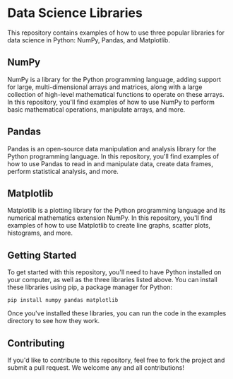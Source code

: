 <!DOCTYPE html>
<html>
<head>
	
</head>
<body>
	<h1>Data Science Libraries</h1>
	<p>This repository contains examples of how to use three popular libraries for data science in Python: NumPy, Pandas, and Matplotlib.</p>

<h2>NumPy</h2>
<p>NumPy is a library for the Python programming language, adding support for large, multi-dimensional arrays and matrices, along with a large collection of high-level mathematical functions to operate on these arrays. In this repository, you'll find examples of how to use NumPy to perform basic mathematical operations, manipulate arrays, and more.</p>

<h2>Pandas</h2>
<p>Pandas is an open-source data manipulation and analysis library for the Python programming language. In this repository, you'll find examples of how to use Pandas to read in and manipulate data, create data frames, perform statistical analysis, and more.</p>

<h2>Matplotlib</h2>
<p>Matplotlib is a plotting library for the Python programming language and its numerical mathematics extension NumPy. In this repository, you'll find examples of how to use Matplotlib to create line graphs, scatter plots, histograms, and more.</p>

<h2>Getting Started</h2>
<p>To get started with this repository, you'll need to have Python installed on your computer, as well as the three libraries listed above. You can install these libraries using pip, a package manager for Python:</p>
<code>pip install numpy pandas matplotlib</code>
<p>Once you've installed these libraries, you can run the code in the examples directory to see how they work.</p>

<h2>Contributing</h2>
<p>If you'd like to contribute to this repository, feel free to fork the project and submit a pull request. We welcome any and all contributions!</p>

</body>
</html>






